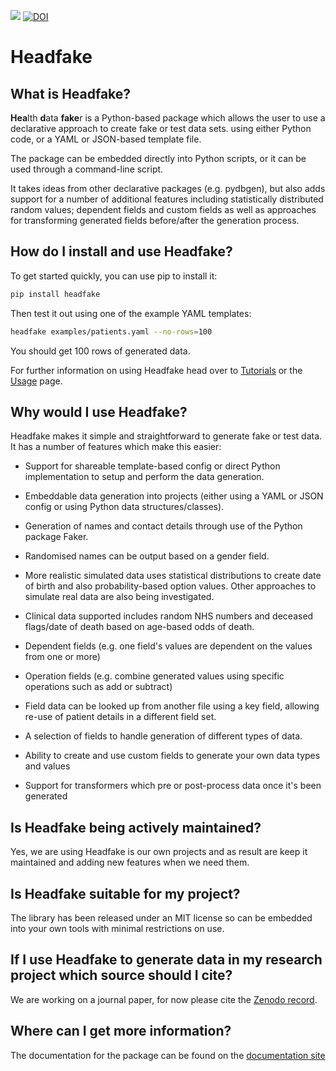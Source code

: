 ![](https://github.com/rcfgroup/clinicle/workflows/main/badge.svg) [![DOI](https://zenodo.org/badge/DOI/10.5281/zenodo.4890383.svg)](https://doi.org/10.5281/zenodo.4890383)
# Headfake

## What is Headfake?
**Hea**lth **d**ata **fake**r is a Python-based package which allows the user to use a declarative approach to create fake or test data sets.
using either Python code, or a YAML or JSON-based template file.

The package can be embedded directly into Python scripts, or it can be used through a command-line script.

It takes ideas from other declarative packages (e.g. pydbgen), but also adds support for a number of additional features
including statistically distributed random values; dependent fields and custom fields as well as approaches for
transforming generated fields before/after the generation process.

## How do I install and use Headfake?
To get started quickly, you can use pip to install it:
```bash
pip install headfake
```

Then test it out using one of the example YAML templates:
```bash
headfake examples/patients.yaml --no-rows=100
```

You should get 100 rows of generated data.

For further information on using Headfake head over to [Tutorials](https://rcfgroup.github.io/headfake/tutorials/tutorial1) or the [Usage](https://rcfgroup.github.io/headfake/usage) page.

## Why would I use Headfake?
Headfake makes it simple and straightforward to generate fake or test data. It has a number of features which make this easier:

* Support for shareable template-based config or direct Python implementation to setup and perform the data generation.

* Embeddable data generation into projects (either using a YAML or JSON config or using Python data structures/classes).

* Generation of names and contact details through use of the Python package Faker.

* Randomised names can be output based on a gender field.

* More realistic simulated data uses statistical distributions to create date of birth and also probability-based option values. Other approaches to simulate real data are also being investigated.

* Clinical data supported includes random NHS numbers and deceased flags/date of death based on age-based odds of death.

* Dependent fields (e.g. one field's values are dependent on the values from one or more)

* Operation fields (e.g. combine generated values using specific operations such as add or subtract)

* Field data can be looked up from another file using a key field, allowing re-use of patient details in a different field set.

* A selection of fields to handle generation of different types of data.

* Ability to create and use custom fields to generate your own data types and values

* Support for transformers which pre or post-process data once it's been generated


## Is Headfake being actively maintained?
Yes, we are using Headfake is our own projects and as result are keep it maintained and adding new features when we need them.

## Is Headfake suitable for my project?
The library has been released under an MIT license so can be embedded into your own tools with minimal restrictions on use.

## If I use Headfake to generate data in my research project which source should I cite?
We are working on a journal paper, for now please cite the [Zenodo record](https://doi.org/10.5281/zenodo.4890383).

## Where can I get more information?
The documentation for the package can be found on the [documentation site](https://rcfgroup.github.io/headfake)

